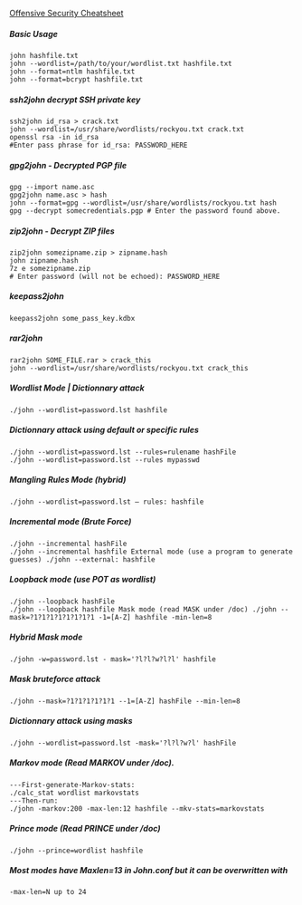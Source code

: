 
[Offensive Security Cheatsheet](https://cheatsheet.haax.fr/passcracking-hashfiles/john_cheatsheet/)

##### Basic Usage
```shell
john hashfile.txt
john --wordlist=/path/to/your/wordlist.txt hashfile.txt
john --format=ntlm hashfile.txt
john --format=bcrypt hashfile.txt
```

##### ssh2john decrypt SSH private key
```shell
ssh2john id_rsa > crack.txt
john --wordlist=/usr/share/wordlists/rockyou.txt crack.txt
openssl rsa -in id_rsa
#Enter pass phrase for id_rsa: PASSWORD_HERE
```

##### gpg2john - Decrypted PGP file
```shell
gpg --import name.asc 
gpg2john name.asc > hash
john --format=gpg --wordlist=/usr/share/wordlists/rockyou.txt hash 
gpg --decrypt somecredentials.pgp # Enter the password found above. 
```

##### zip2john - Decrypt ZIP files
```shell
zip2john somezipname.zip > zipname.hash
john zipname.hash
7z e somezipname.zip
# Enter password (will not be echoed): PASSWORD_HERE
```

##### keepass2john
```shell
keepass2john some_pass_key.kdbx
```

##### rar2john
```shell
rar2john SOME_FILE.rar > crack_this
john --wordlist=/usr/share/wordlists/rockyou.txt crack_this
```

##### Wordlist Mode | Dictionnary attack
```shell
./john --wordlist=password.lst hashfile
```

##### Dictionnary attack using default or specific rules
```shell
./john --wordlist=password.lst --rules=rulename hashFile
./john --wordlist=password.lst --rules mypasswd
```

##### Mangling Rules Mode (hybrid)
```shell
./john --wordlist=password.lst – rules: hashfile
```

##### Incremental mode (Brute Force)
```shell
./john --incremental hashFile
./john --incremental hashfile External mode (use a program to generate guesses) ./john --external: hashfile
```

##### Loopback mode (use POT as wordlist)
```shell
./john --loopback hashFile
./john --loopback hashfile Mask mode (read MASK under /doc) ./john --mask=?1?1?1?1?1?1?1?1 -1=[A-Z] hashfile -min-len=8 
```

##### Hybrid Mask mode
```shell
./john -w=password.lst - mask='?l?l?w?l?l' hashfile
```

##### Mask bruteforce attack
```shell
./john --mask=?1?1?1?1?1?1 --1=[A-Z] hashFile --min-len=8
```

##### Dictionnary attack using masks
```shell
./john --wordlist=password.lst -mask='?l?l?w?l' hashFile
```

##### Markov mode (Read MARKOV under /doc).
```shell
---First-generate-Markov-stats:
./calc_stat wordlist markovstats
---Then-run:
./john -markov:200 -max-len:12 hashfile --mkv-stats=markovstats
```

##### Prince mode (Read PRINCE under /doc)
```shell
./john --prince=wordlist hashfile
```

##### Most modes have Maxlen=13 in John.conf but it can be overwritten with
```shell
-max-len=N up to 24
```
